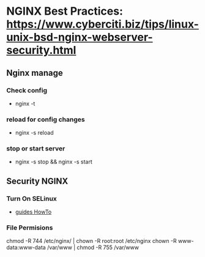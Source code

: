 # NGINX Best Practices: https://www.cyberciti.biz/tips/linux-unix-bsd-nginx-webserver-security.html

## Nginx manage

### Check  config

- nginx -t

### reload for config changes

- nginx -s reload

### stop or start server

- nginx -s stop && nginx -s start

## Security NGINX

### Turn On SELinux

- [guides HowTo](https://www.linode.com/docs/guides/how-to-install-selinux-on-ubuntu-22-04/)

### File Permisions

chmod -R 744 /etc/nginx/ | chown -R root:root /etc/nginx
chown -R www-data:www-data /var/www | chmod -R 755 /var/www 




